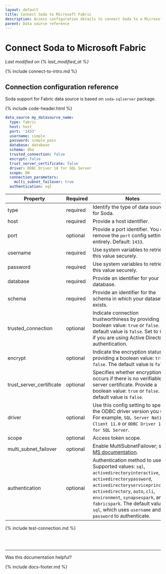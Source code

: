 ```yaml
---
layout: default
title: Connect Soda to Microsoft Fabric
description: Access configuration details to connect Soda to a Microsoft Fabric data source.
parent: Data source reference
---
```


# Connect Soda to Microsoft Fabric
*Last modified on {% last_modified_at %}* <br />

{% include connect-to-intro.md %}


## Connection configuration reference

Soda support for Fabric data source is based on `soda-sqlserver` package.

{% include code-header.html %}
```yaml
data_source my_datasource_name:
  type: fabric
  host: host
  port: '1433'
  username: simple
  password: simple_pass
  database: database
  schema: dbo
  trusted_connection: false
  encrypt: false
  trust_server_certificate: false
  driver: ODBC Driver 18 for SQL Server
  scope: DW
  connection_parameters:
    multi_subnet_failover: true
  authentication: sql
```

| Property | Required | Notes |
| -------- | -------- | ----- |
| type | required | Identify the type of data source for Soda. |
| host | required | Provide a host identifier. |
| port | optional | Provide a port identifier. You can remove the `port` config setting entirely. Default: `1433`. |
| username | required | Use system variables to retrieve this value securely. |
| password | required | Use system variables to retrieve this value securely. |
| database | required | Provide an identifier for your database. |
| schema | required | Provide an identifier for the schema in which your dataset exists. |
| trusted_connection | optional | Indicate connection trustworthiness by providing a boolean value: `true` or `false`. The default value is `false`. Set to `true` if you are using Active Directory authentication. |
| encrypt | optional | Indicate the encryption status by providing a boolean value: `true` or `false`. The default value is `false`. |
| trust_server_certificate | optional | Specifies whether encryption occurs if there is no verifiable server certificate. Provide a boolean value: `true` or `false`. The default value is `false`. |
| driver | optional | Use this config setting to specify the ODBC driver version you use. For example, `SQL Server Native Client 11.0` or `ODBC Driver 18 for SQL Server`. |
| scope | optional | Access token scope. |
| multi_subnet_failover | optional | Enable MultiSubnetFailover; see [MS documentation](https://learn.microsoft.com/en-us/dotnet/framework/data/adonet/sql/sqlclient-support-for-high-availability-disaster-recovery#connecting-with-multisubnetfailover). |
| authentication | optional | Authentication method to use. Supported values: `sql`, `activedirectoryinteractive`, `activedirectorypassword`, `activedirectoryserviceprincipal`, `activedirectory`, `auto`, `cli`, `environment`, `synapsespark`, and `fabricspark`. The default value is `sql`, which uses `username` and `password` to authenticate. |



{% include test-connection.md %}

<br />
<br />

---

Was this documentation helpful?

<!-- LikeBtn.com BEGIN -->
<span class="likebtn-wrapper" data-theme="tick" data-i18n_like="Yes" data-ef_voting="grow" data-show_dislike_label="true" data-counter_zero_show="true" data-i18n_dislike="No"></span>
<script>(function(d,e,s){if(d.getElementById("likebtn_wjs"))return;a=d.createElement(e);m=d.getElementsByTagName(e)[0];a.async=1;a.id="likebtn_wjs";a.src=s;m.parentNode.insertBefore(a, m)})(document,"script","//w.likebtn.com/js/w/widget.js");</script>
<!-- LikeBtn.com END -->

{% include docs-footer.md %}
